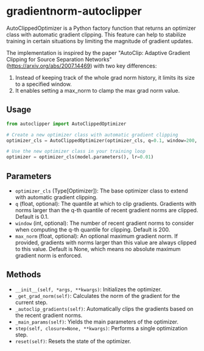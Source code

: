 # gradientnorm-autoclipper

AutoClippedOptimizer is a Python factory function that returns an optimizer class with automatic gradient clipping. This feature can help to stabilize training in certain situations by limiting the magnitude of gradient updates.

The implementation is inspired by the paper "AutoClip: Adaptive Gradient Clipping for Source Separation Networks" (<https://arxiv.org/abs/2007.14469>) with two key differences:

1. Instead of keeping track of the whole grad norm history, it limits its size to a specified window.
2. It enables setting a max_norm to clamp the max grad norm value.

## Usage

```python
from autoclipper import AutoClippedOptimizer

# Create a new optimizer class with automatic gradient clipping
optimizer_cls = AutoClippedOptimizer(optimizer_cls, q=0.1, window=200, max_norm=None)

# Use the new optimizer class in your training loop
optimizer = optimizer_cls(model.parameters(), lr=0.01)
```

## Parameters

- `optimizer_cls` (Type[Optimizer]): The base optimizer class to extend with automatic gradient clipping.
- `q` (float, optional): The quantile at which to clip gradients. Gradients with norms larger than the q-th quantile of recent gradient norms are clipped. Default is 0.1.
- `window` (int, optional): The number of recent gradient norms to consider when computing the q-th quantile for clipping. Default is 200.
- `max_norm` (float, optional): An optional maximum gradient norm. If provided, gradients with norms larger than this value are always clipped to this value. Default is None, which means no absolute maximum gradient norm is enforced.

## Methods

- `__init__(self, *args, **kwargs)`: Initializes the optimizer.
- `_get_grad_norm(self)`: Calculates the norm of the gradient for the current step.
- `_autoclip_gradients(self)`: Automatically clips the gradients based on the recent gradient norms.
- `_main_params(self)`: Yields the main parameters of the optimizer.
- `step(self, closure=None, **kwargs)`: Performs a single optimization step.
- `reset(self)`: Resets the state of the optimizer.
